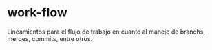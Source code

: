 # work-flow

Lineamientos para el flujo de trabajo en cuanto al manejo de branchs, merges, commits, entre otros.